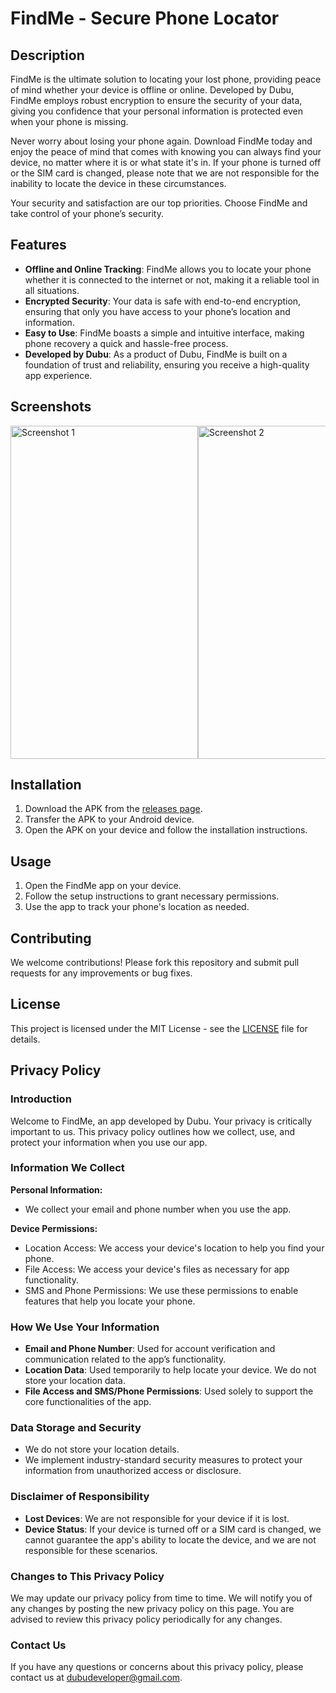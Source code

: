 # FindMe - Secure Phone Locator

## Description

FindMe is the ultimate solution to locating your lost phone, providing peace of mind whether your device is offline or online. Developed by Dubu, FindMe employs robust encryption to ensure the security of your data, giving you confidence that your personal information is protected even when your phone is missing.

Never worry about losing your phone again. Download FindMe today and enjoy the peace of mind that comes with knowing you can always find your device, no matter where it is or what state it's in. If your phone is turned off or the SIM card is changed, please note that we are not responsible for the inability to locate the device in these circumstances.

Your security and satisfaction are our top priorities. Choose FindMe and take control of your phone’s security.

## Features

- **Offline and Online Tracking**: FindMe allows you to locate your phone whether it is connected to the internet or not, making it a reliable tool in all situations.
- **Encrypted Security**: Your data is safe with end-to-end encryption, ensuring that only you have access to your phone’s location and information.
- **Easy to Use**: FindMe boasts a simple and intuitive interface, making phone recovery a quick and hassle-free process.
- **Developed by Dubu**: As a product of Dubu, FindMe is built on a foundation of trust and reliability, ensuring you receive a high-quality app experience.

## Screenshots

<div style="overflow-x: auto; white-space: nowrap; display: flex;">
    <img src="https://github.com/DulithaBandaranayake/FindMe---Secure-Phone-Locator/assets/121762938/e116996b-5617-4953-a27e-15192ba78aa1" alt="Screenshot 1" width="300px"; height="533px" display: inline-block;/>
    <img src="https://github.com/DulithaBandaranayake/FindMe---Secure-Phone-Locator/assets/121762938/421ffd84-3e61-404d-93a5-0a777b526a82" alt="Screenshot 2" width="300px"; height="533px" display: inline-block;/>
    <img src="https://github.com/DulithaBandaranayake/FindMe---Secure-Phone-Locator/assets/121762938/bd5a8c85-cb14-4ed4-a1c0-cbd9155a7d54" alt="Screenshot 3" width="300px"; height="533px" display: inline-block;/>
    <img src="https://github.com/DulithaBandaranayake/FindMe---Secure-Phone-Locator/assets/121762938/92554bf0-ed6d-438e-93e4-a3a483e20983" alt="Screenshot 4" width="300px"; height="533px" display: inline-block;/>
</div>

## Installation

1. Download the APK from the [releases page](link-to-releases).
2. Transfer the APK to your Android device.
3. Open the APK on your device and follow the installation instructions.

## Usage

1. Open the FindMe app on your device.
2. Follow the setup instructions to grant necessary permissions.
3. Use the app to track your phone's location as needed.

## Contributing

We welcome contributions! Please fork this repository and submit pull requests for any improvements or bug fixes.

## License

This project is licensed under the MIT License - see the [LICENSE](https://docs.google.com/document/d/1h6QJNYsAPyjfrlSQ14bJJVdaE6V2fZwnP_SmWHq6wOQ/edit?usp=sharing) file for details.

## Privacy Policy

### Introduction

Welcome to FindMe, an app developed by Dubu. Your privacy is critically important to us. This privacy policy outlines how we collect, use, and protect your information when you use our app.

### Information We Collect

**Personal Information:**
- We collect your email and phone number when you use the app.

**Device Permissions:**
- Location Access: We access your device's location to help you find your phone.
- File Access: We access your device's files as necessary for app functionality.
- SMS and Phone Permissions: We use these permissions to enable features that help you locate your phone.

### How We Use Your Information

- **Email and Phone Number**: Used for account verification and communication related to the app’s functionality.
- **Location Data**: Used temporarily to help locate your device. We do not store your location data.
- **File Access and SMS/Phone Permissions**: Used solely to support the core functionalities of the app.

### Data Storage and Security

- We do not store your location details.
- We implement industry-standard security measures to protect your information from unauthorized access or disclosure.

### Disclaimer of Responsibility

- **Lost Devices**: We are not responsible for your device if it is lost.
- **Device Status**: If your device is turned off or a SIM card is changed, we cannot guarantee the app's ability to locate the device, and we are not responsible for these scenarios.

### Changes to This Privacy Policy

We may update our privacy policy from time to time. We will notify you of any changes by posting the new privacy policy on this page. You are advised to review this privacy policy periodically for any changes.

### Contact Us

If you have any questions or concerns about this privacy policy, please contact us at [dubudeveloper@gmail.com](mailto:dubudeveloper@gmail.com).

